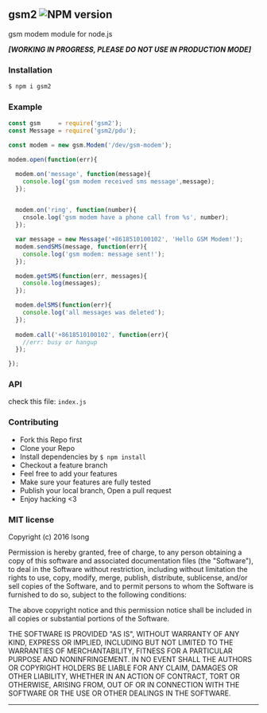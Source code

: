 ## gsm2 ![NPM version](https://img.shields.io/npm/v/gsm2.svg?style=flat)

gsm modem module for node.js

***[WORKING IN PROGRESS, PLEASE DO NOT USE IN PRODUCTION MODE]***

### Installation

```bash
$ npm i gsm2
```

### Example


```js
const gsm     = require('gsm2');
const Message = require('gsm2/pdu');

const modem = new gsm.Modem('/dev/gsm-modem');

modem.open(function(err){

  modem.on('message', function(message){
    console.log('gsm modem received sms message',message);
  });


  modem.on('ring', function(number){
    cnsole.log('gsm modem have a phone call from %s', number);
  });

  var message = new Message('+8618510100102', 'Hello GSM Modem!');
  modem.sendSMS(message, function(err){
    console.log('gsm modem: message sent!');
  });

  modem.getSMS(function(err, messages){
    console.log(messages);
  });

  modem.delSMS(function(err){
    console.log('all messages was deleted');
  });
  
  modem.call('+8618510100102', function(err){
    //err: busy or hangup
  });

});
```

### API
check this file: `index.js`

### Contributing
- Fork this Repo first
- Clone your Repo
- Install dependencies by `$ npm install`
- Checkout a feature branch
- Feel free to add your features
- Make sure your features are fully tested
- Publish your local branch, Open a pull request
- Enjoy hacking <3

### MIT license
Copyright (c) 2016 lsong

Permission is hereby granted, free of charge, to any person obtaining a copy
of this software and associated documentation files (the &quot;Software&quot;), to deal
in the Software without restriction, including without limitation the rights
to use, copy, modify, merge, publish, distribute, sublicense, and/or sell
copies of the Software, and to permit persons to whom the Software is
furnished to do so, subject to the following conditions:

The above copyright notice and this permission notice shall be included in
all copies or substantial portions of the Software.

THE SOFTWARE IS PROVIDED &quot;AS IS&quot;, WITHOUT WARRANTY OF ANY KIND, EXPRESS OR
IMPLIED, INCLUDING BUT NOT LIMITED TO THE WARRANTIES OF MERCHANTABILITY,
FITNESS FOR A PARTICULAR PURPOSE AND NONINFRINGEMENT. IN NO EVENT SHALL THE
AUTHORS OR COPYRIGHT HOLDERS BE LIABLE FOR ANY CLAIM, DAMAGES OR OTHER
LIABILITY, WHETHER IN AN ACTION OF CONTRACT, TORT OR OTHERWISE, ARISING FROM,
OUT OF OR IN CONNECTION WITH THE SOFTWARE OR THE USE OR OTHER DEALINGS IN
THE SOFTWARE.

---
